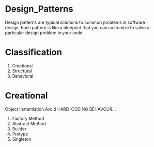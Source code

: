 # Design_Patterns
Design patterns are typical solutions to common problems in software design. Each pattern is like a blueprint
that you can customize to solve a particular design problem in your code.

# Classification
1. Creational
2. Structural 
3. Behavioral


# Creational 

Object Instantiation
Avoid HARD-CODING BEHAVOUR...
1. Factory Method
2. Abstract Method
3. Builder
4. Protype
5. Singleton
